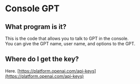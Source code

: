# Console GPT
## What program is it?
This is the code that allows you to talk to GPT in the console. <br>
You can give the GPT name, user name, and options to the GPT.
## Where do I get the key?
Here. [https://platform.openai.com/api-keys](https://platform.openai.com/api-keys)

